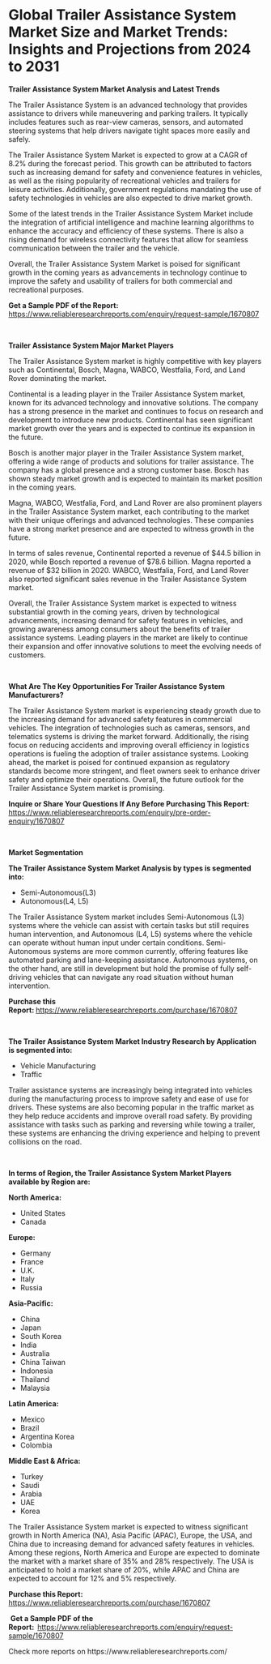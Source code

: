 <p><h1>Global Trailer Assistance System Market Size and Market Trends: Insights and Projections from 2024 to 2031</h1></p><p><strong>Trailer Assistance System Market Analysis and Latest Trends</strong></p>
<p><p>The Trailer Assistance System is an advanced technology that provides assistance to drivers while maneuvering and parking trailers. It typically includes features such as rear-view cameras, sensors, and automated steering systems that help drivers navigate tight spaces more easily and safely.</p><p>The Trailer Assistance System Market is expected to grow at a CAGR of 8.2% during the forecast period. This growth can be attributed to factors such as increasing demand for safety and convenience features in vehicles, as well as the rising popularity of recreational vehicles and trailers for leisure activities. Additionally, government regulations mandating the use of safety technologies in vehicles are also expected to drive market growth.</p><p>Some of the latest trends in the Trailer Assistance System Market include the integration of artificial intelligence and machine learning algorithms to enhance the accuracy and efficiency of these systems. There is also a rising demand for wireless connectivity features that allow for seamless communication between the trailer and the vehicle.</p><p>Overall, the Trailer Assistance System Market is poised for significant growth in the coming years as advancements in technology continue to improve the safety and usability of trailers for both commercial and recreational purposes.</p></p>
<p><strong>Get a Sample PDF of the Report:&nbsp;</strong> <a href="https://www.reliableresearchreports.com/enquiry/request-sample/1670807">https://www.reliableresearchreports.com/enquiry/request-sample/1670807</a></p>
<p>&nbsp;</p>
<p><strong>Trailer Assistance System Major Market Players</strong></p>
<p><p>The Trailer Assistance System market is highly competitive with key players such as Continental, Bosch, Magna, WABCO, Westfalia, Ford, and Land Rover dominating the market. </p><p>Continental is a leading player in the Trailer Assistance System market, known for its advanced technology and innovative solutions. The company has a strong presence in the market and continues to focus on research and development to introduce new products. Continental has seen significant market growth over the years and is expected to continue its expansion in the future. </p><p>Bosch is another major player in the Trailer Assistance System market, offering a wide range of products and solutions for trailer assistance. The company has a global presence and a strong customer base. Bosch has shown steady market growth and is expected to maintain its market position in the coming years.</p><p>Magna, WABCO, Westfalia, Ford, and Land Rover are also prominent players in the Trailer Assistance System market, each contributing to the market with their unique offerings and advanced technologies. These companies have a strong market presence and are expected to witness growth in the future.</p><p>In terms of sales revenue, Continental reported a revenue of $44.5 billion in 2020, while Bosch reported a revenue of $78.6 billion. Magna reported a revenue of $32 billion in 2020. WABCO, Westfalia, Ford, and Land Rover also reported significant sales revenue in the Trailer Assistance System market.</p><p>Overall, the Trailer Assistance System market is expected to witness substantial growth in the coming years, driven by technological advancements, increasing demand for safety features in vehicles, and growing awareness among consumers about the benefits of trailer assistance systems. Leading players in the market are likely to continue their expansion and offer innovative solutions to meet the evolving needs of customers.</p></p>
<p>&nbsp;</p>
<p><strong>What Are The Key Opportunities For Trailer Assistance System Manufacturers?</strong></p>
<p><p>The Trailer Assistance System market is experiencing steady growth due to the increasing demand for advanced safety features in commercial vehicles. The integration of technologies such as cameras, sensors, and telematics systems is driving the market forward. Additionally, the rising focus on reducing accidents and improving overall efficiency in logistics operations is fueling the adoption of trailer assistance systems. Looking ahead, the market is poised for continued expansion as regulatory standards become more stringent, and fleet owners seek to enhance driver safety and optimize their operations. Overall, the future outlook for the Trailer Assistance System market is promising.</p></p>
<p><strong>Inquire or Share Your Questions If Any Before Purchasing This Report:</strong> <a href="https://www.reliableresearchreports.com/enquiry/pre-order-enquiry/1670807">https://www.reliableresearchreports.com/enquiry/pre-order-enquiry/1670807</a></p>
<p>&nbsp;</p>
<p><strong>Market Segmentation</strong></p>
<p><strong>The Trailer Assistance System Market Analysis by types is segmented into:</strong></p>
<p><ul><li>Semi-Autonomous(L3)</li><li>Autonomous(L4, L5)</li></ul></p>
<p><p>The Trailer Assistance System market includes Semi-Autonomous (L3) systems where the vehicle can assist with certain tasks but still requires human intervention, and Autonomous (L4, L5) systems where the vehicle can operate without human input under certain conditions. Semi-Autonomous systems are more common currently, offering features like automated parking and lane-keeping assistance. Autonomous systems, on the other hand, are still in development but hold the promise of fully self-driving vehicles that can navigate any road situation without human intervention.</p></p>
<p><strong>Purchase this Report:&nbsp;</strong><a href="https://www.reliableresearchreports.com/purchase/1670807">https://www.reliableresearchreports.com/purchase/1670807</a></p>
<p>&nbsp;</p>
<p><strong>The Trailer Assistance System Market Industry Research by Application is segmented into:</strong></p>
<p><ul><li>Vehicle Manufacturing</li><li>Traffic</li></ul></p>
<p><p>Trailer assistance systems are increasingly being integrated into vehicles during the manufacturing process to improve safety and ease of use for drivers. These systems are also becoming popular in the traffic market as they help reduce accidents and improve overall road safety. By providing assistance with tasks such as parking and reversing while towing a trailer, these systems are enhancing the driving experience and helping to prevent collisions on the road.</p></p>
<p>&nbsp;</p>
<p><strong>In terms of Region, the Trailer Assistance System Market Players available by Region are:</strong></p>
<p>
    <p> <strong> North America: </strong>
        <ul>
            <li>United States</li>
            <li>Canada</li>
        </ul>
        </p> 
    <p> <strong> Europe: </strong>
        <ul>
            <li>Germany</li>
            <li>France</li>
            <li>U.K.</li>
            <li>Italy</li>
            <li>Russia</li>
        </ul>
        </p> 
    <p> <strong> Asia-Pacific: </strong>
        <ul>
            <li>China</li>
            <li>Japan</li>
            <li>South Korea</li>
            <li>India</li>
            <li>Australia</li>
            <li>China Taiwan</li>
            <li>Indonesia</li>
            <li>Thailand</li>
            <li>Malaysia</li>
        </ul>
        </p> 
    <p> <strong> Latin America: </strong>
        <ul>
            <li>Mexico</li>
            <li>Brazil</li>
            <li>Argentina Korea</li>
            <li>Colombia</li>
        </ul>
        </p> 
    <p> <strong> Middle East & Africa: </strong>
        <ul>
            <li>Turkey</li>
            <li>Saudi</li>
            <li>Arabia</li>
            <li>UAE</li>
            <li>Korea</li>
        </ul>
    </p>
    </p>
<p><p>The Trailer Assistance System market is expected to witness significant growth in North America (NA), Asia Pacific (APAC), Europe, the USA, and China due to increasing demand for advanced safety features in vehicles. Among these regions, North America and Europe are expected to dominate the market with a market share of 35% and 28% respectively. The USA is anticipated to hold a market share of 20%, while APAC and China are expected to account for 12% and 5% respectively.</p></p>
<p><strong>Purchase this Report: </strong><a href="https://www.reliableresearchreports.com/purchase/1670807">https://www.reliableresearchreports.com/purchase/1670807</a></p>
<p>&nbsp;<strong>Get a Sample PDF of the Report:&nbsp;&nbsp;</strong><a href="https://www.reliableresearchreports.com/enquiry/request-sample/1670807">https://www.reliableresearchreports.com/enquiry/request-sample/1670807</a></p>
<p><strong></strong></p>
<p>Check more reports on https://www.reliableresearchreports.com/</p>